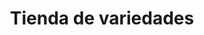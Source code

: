 ---
title: "Tienda de variedades"
url: /ciudad-satelite/tienda-de-variedades-calle-32-b/
shop: comodidad
---